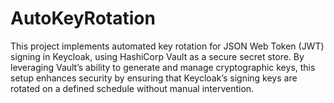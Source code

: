 # AutoKeyRotation
This project implements automated key rotation for JSON Web Token (JWT) signing in Keycloak, using HashiCorp Vault as a secure secret store. By leveraging Vault’s ability to generate and manage cryptographic keys, this setup enhances security by ensuring that Keycloak’s signing keys are rotated on a defined schedule without manual intervention.
